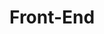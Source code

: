# Front-End
<!--En la carpeta Errores_codigo_HTML encontrara el codigo a corregir que estiulaba el ultimo punto de la prueba tecnica -->
